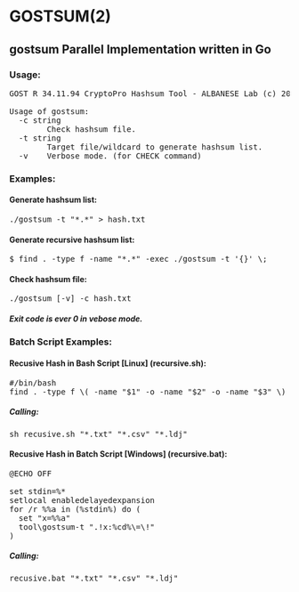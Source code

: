 # GOSTSUM(2)
## gostsum Parallel Implementation written in Go

### Usage:
<pre>
GOST R 34.11.94 CryptoPro Hashsum Tool - ALBANESE Lab (c) 2020-2021

Usage of gostsum:
  -c string
        Check hashsum file.
  -t string
        Target file/wildcard to generate hashsum list.
  -v    Verbose mode. (for CHECK command)
</pre>

### Examples:

#### Generate hashsum list:
<pre>
./gostsum -t "*.*" > hash.txt
</pre>

#### Generate recursive hashsum list:
<pre>
$ find . -type f -name "*.*" -exec ./gostsum -t '{}' \; 
</pre>

#### Check hashsum file:
<pre>
./gostsum [-v] -c hash.txt
</pre>
##### Exit code is ever 0 in vebose mode. 

### Batch Script Examples:

#### Recusive Hash in Bash Script [Linux] (recursive.sh):
<pre>
#/bin/bash
find . -type f \( -name "$1" -o -name "$2" -o -name "$3" \) -exec ./gostsum -t '{}' \;
</pre>
##### Calling:
<pre>
sh recusive.sh "*.txt" "*.csv" "*.ldj"
</pre>
#### Recusive Hash in Batch Script [Windows] (recursive.bat):
<pre>
@ECHO OFF

set stdin=%*
setlocal enabledelayedexpansion
for /r %%a in (%stdin%) do (
  set "x=%%a"
  tool\gostsum-t ".!x:%cd%\=\!"
)</pre>
##### Calling:
<pre>
recusive.bat "*.txt" "*.csv" "*.ldj"
</pre>

